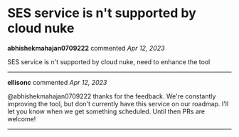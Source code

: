 # SES service is n't supported by cloud nuke

**abhishekmahajan0709222** commented *Apr 12, 2023*

SES service is n't supported by cloud nuke, need to enhance the tool
<br />
***


**ellisonc** commented *Apr 12, 2023*

@abhishekmahajan0709222 thanks for the feedback.  We're constantly improving the tool, but don't currently have this service on our roadmap. I'll let you know when we get something scheduled. Until then PRs are welcome!
***

